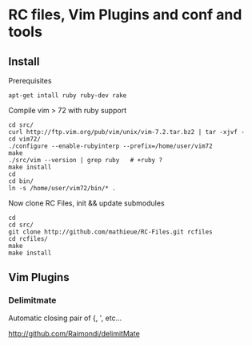 # RC files, Vim Plugins and conf and tools

## Install

Prerequisites

	apt-get intall ruby ruby-dev rake

Compile vim > 72 with ruby support

	cd src/
	curl http://ftp.vim.org/pub/vim/unix/vim-7.2.tar.bz2 | tar -xjvf -
	cd vim72/
	./configure --enable-rubyinterp --prefix=/home/user/vim72
	make
	./src/vim --version | grep ruby   # +ruby ?
	make install
	cd
	cd bin/
	ln -s /home/user/vim72/bin/* .

Now clone RC Files, init && update submodules

	cd
	cd src/
 	git clone http://github.com/mathieue/RC-Files.git rcfiles
	cd rcfiles/
	make
	make install

## Vim Plugins
### Delimitmate

Automatic closing pair of {, ', etc...

http://github.com/Raimondi/delimitMate
